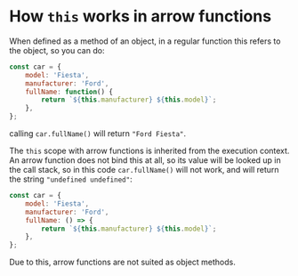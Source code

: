 # How `this` works in arrow functions

When defined as a method of an object, in a regular function this refers to the object, so you can do:

```javascript
const car = {
	model: 'Fiesta',
	manufacturer: 'Ford',
	fullName: function() {
		return `${this.manufacturer} ${this.model}`;
	},
};
```

calling `car.fullName()` will return `"Ford Fiesta"`.

The `this` scope with arrow functions is inherited from the execution context. An arrow function does not bind this at all, so its value will be looked up in the call stack, so in this code `car.fullName()` will not work, and will return the string `"undefined undefined"`:

```javascript
const car = {
	model: 'Fiesta',
	manufacturer: 'Ford',
	fullName: () => {
		return `${this.manufacturer} ${this.model}`;
	},
};
```

Due to this, arrow functions are not suited as object methods.
